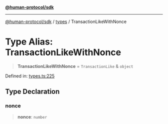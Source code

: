 [**@human-protocol/sdk**](../../README.md)

***

[@human-protocol/sdk](../../modules.md) / [types](../README.md) / TransactionLikeWithNonce

# Type Alias: TransactionLikeWithNonce

> **TransactionLikeWithNonce** = `TransactionLike` & `object`

Defined in: [types.ts:225](https://github.com/humanprotocol/human-protocol/blob/111a3dfb8ed775487998fa7cc407fdc884e7a927/packages/sdk/typescript/human-protocol-sdk/src/types.ts#L225)

## Type Declaration

### nonce

> **nonce**: `number`
